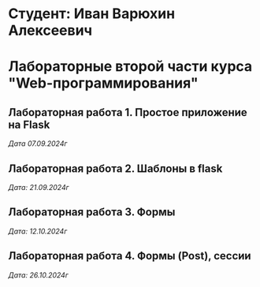 # Студент: Иван Варюхин Алексеевич 

# Лабораторные второй части курса "Web-программирования"

## Лабораторная работа 1. Простое приложение на Flask

*Дата 07.09.2024г*

## Лабораторная работа 2. Шаблоны в flask

*Дата: 21.09.2024г*


## Лабораторная работа 3. Формы

*Дата: 12.10.2024г*

## Лабораторная работа 4. Формы (Post), сессии

*Дата: 26.10.2024г*

